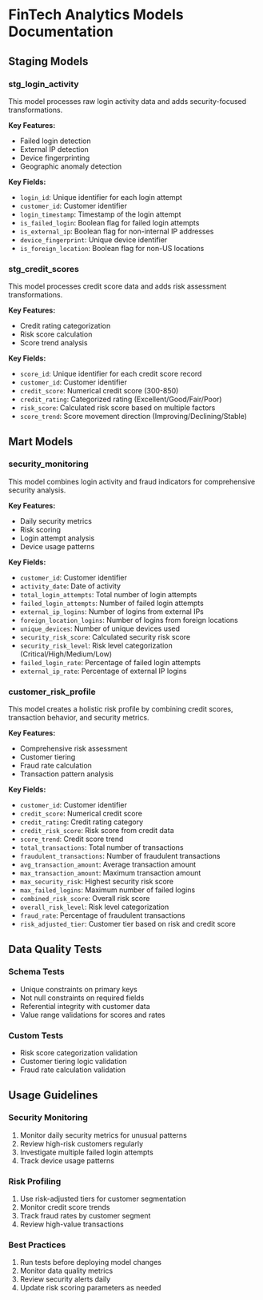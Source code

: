 # FinTech Analytics Models Documentation

## Staging Models

### stg_login_activity
This model processes raw login activity data and adds security-focused transformations.

**Key Features:**
- Failed login detection
- External IP detection
- Device fingerprinting
- Geographic anomaly detection

**Key Fields:**
- `login_id`: Unique identifier for each login attempt
- `customer_id`: Customer identifier
- `login_timestamp`: Timestamp of the login attempt
- `is_failed_login`: Boolean flag for failed login attempts
- `is_external_ip`: Boolean flag for non-internal IP addresses
- `device_fingerprint`: Unique device identifier
- `is_foreign_location`: Boolean flag for non-US locations

### stg_credit_scores
This model processes credit score data and adds risk assessment transformations.

**Key Features:**
- Credit rating categorization
- Risk score calculation
- Score trend analysis

**Key Fields:**
- `score_id`: Unique identifier for each credit score record
- `customer_id`: Customer identifier
- `credit_score`: Numerical credit score (300-850)
- `credit_rating`: Categorized rating (Excellent/Good/Fair/Poor)
- `risk_score`: Calculated risk score based on multiple factors
- `score_trend`: Score movement direction (Improving/Declining/Stable)

## Mart Models

### security_monitoring
This model combines login activity and fraud indicators for comprehensive security analysis.

**Key Features:**
- Daily security metrics
- Risk scoring
- Login attempt analysis
- Device usage patterns

**Key Fields:**
- `customer_id`: Customer identifier
- `activity_date`: Date of activity
- `total_login_attempts`: Total number of login attempts
- `failed_login_attempts`: Number of failed login attempts
- `external_ip_logins`: Number of logins from external IPs
- `foreign_location_logins`: Number of logins from foreign locations
- `unique_devices`: Number of unique devices used
- `security_risk_score`: Calculated security risk score
- `security_risk_level`: Risk level categorization (Critical/High/Medium/Low)
- `failed_login_rate`: Percentage of failed login attempts
- `external_ip_rate`: Percentage of external IP logins

### customer_risk_profile
This model creates a holistic risk profile by combining credit scores, transaction behavior, and security metrics.

**Key Features:**
- Comprehensive risk assessment
- Customer tiering
- Fraud rate calculation
- Transaction pattern analysis

**Key Fields:**
- `customer_id`: Customer identifier
- `credit_score`: Numerical credit score
- `credit_rating`: Credit rating category
- `credit_risk_score`: Risk score from credit data
- `score_trend`: Credit score trend
- `total_transactions`: Total number of transactions
- `fraudulent_transactions`: Number of fraudulent transactions
- `avg_transaction_amount`: Average transaction amount
- `max_transaction_amount`: Maximum transaction amount
- `max_security_risk`: Highest security risk score
- `max_failed_logins`: Maximum number of failed logins
- `combined_risk_score`: Overall risk score
- `overall_risk_level`: Risk level categorization
- `fraud_rate`: Percentage of fraudulent transactions
- `risk_adjusted_tier`: Customer tier based on risk and credit score

## Data Quality Tests

### Schema Tests
- Unique constraints on primary keys
- Not null constraints on required fields
- Referential integrity with customer data
- Value range validations for scores and rates

### Custom Tests
- Risk score categorization validation
- Customer tiering logic validation
- Fraud rate calculation validation

## Usage Guidelines

### Security Monitoring
1. Monitor daily security metrics for unusual patterns
2. Review high-risk customers regularly
3. Investigate multiple failed login attempts
4. Track device usage patterns

### Risk Profiling
1. Use risk-adjusted tiers for customer segmentation
2. Monitor credit score trends
3. Track fraud rates by customer segment
4. Review high-value transactions

### Best Practices
1. Run tests before deploying model changes
2. Monitor data quality metrics
3. Review security alerts daily
4. Update risk scoring parameters as needed 